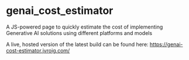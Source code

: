 # genai_cost_estimator
A JS-powered page to quickly estimate the cost of implementing Generative AI solutions using different platforms and models

A live, hosted version of the latest build can be found here: https://genai-cost-estimator.jvroig.com/
